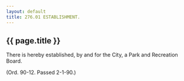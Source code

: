 ```yaml
---
layout: default 
title: 276.01 ESTABLISHMENT.
---
```


{{ page.title }}
----------------

There is hereby established, by and for the City, a Park and Recreation
Board.

(Ord. 90-12. Passed 2-1-90.)
